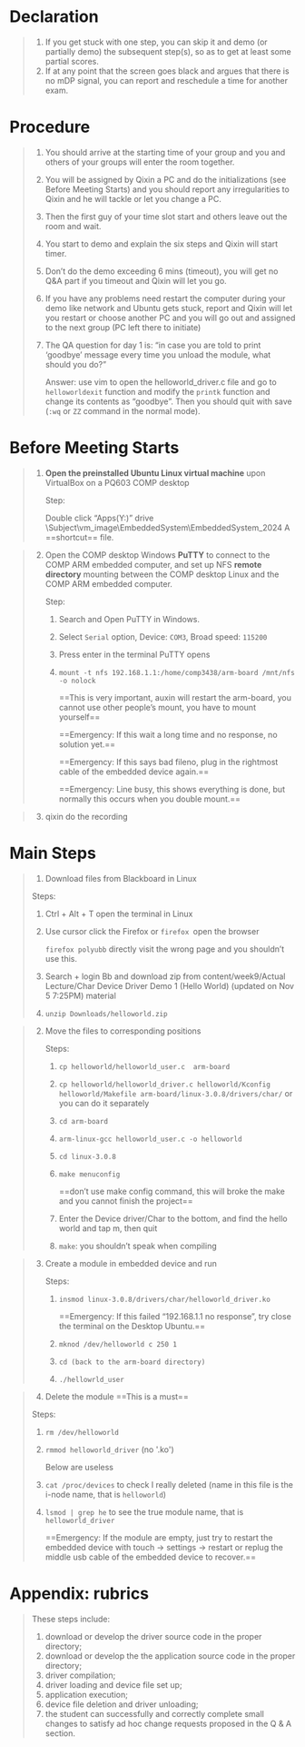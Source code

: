 # Declaration

>   1.   If you get stuck with one step, you can skip it and demo (or partially demo) the subsequent step(s), so as to get at least some partial scores.
>   2.   If at any point that the screen goes black and argues that there is no mDP signal, you can report and reschedule a time for another exam.

# Procedure

>   1.   You should arrive at the starting time of your group and you and others of your groups will enter the room together.
>
>   2.   You will be assigned by Qixin a PC and do the initializations (see Before Meeting Starts) and you should report any irregularities to Qixin and he will tackle or let you change a PC.
>
>   3.   Then the first guy of your time slot start and others leave out the room and wait.
>
>   4.   You start to demo and explain the six steps and Qixin will start timer.
>
>   5.   Don’t do the demo exceeding 6 mins (timeout), you will get no Q&A part if you timeout and Qixin will let you go.
>
>   6.   If you have any problems need restart the computer during your demo like network and Ubuntu gets stuck, report and Qixin will let you restart or choose another PC and you will go out and assigned to the next group (PC left there to initiate)
>
>   7.   The QA question for day 1 is: “in case you are told to print ‘goodbye’ message every time you unload the module, what should you do?”
>
>        Answer: use vim to open the helloworld_driver.c file and go to `helloworldexit` function and modify the `printk` function and change its contents as “goodbye”. Then you should quit with save (`:wq` or `ZZ` command in the normal mode).

# Before Meeting Starts

>   1.   **Open the preinstalled Ubuntu Linux virtual machine** upon VirtualBox on a PQ603 COMP desktop 
>
>        Step:
>
>        Double click “Apps(Y:)” drive \Subject\vm_image\EmbeddedSystem\EmbeddedSystem_2024 A ==shortcut== file.

>   2.   Open the COMP desktop Windows **PuTTY** to connect to the COMP ARM embedded computer, and set up NFS **remote directory** mounting between the COMP desktop Linux and the COMP ARM embedded computer.
>
>        Step:
>
>        1.   Search and Open PuTTY in Windows.
>        
>        2.   Select `Serial` option, Device: `COM3`, Broad speed: `115200`
>        
>        3.   Press enter in the terminal PuTTY opens
>        
>        4.   `mount -t nfs 192.168.1.1:/home/comp3438/arm-board /mnt/nfs -o nolock`
>        
>             ==This is very important, auxin will restart the arm-board, you cannot use other people’s mount, you have to mount yourself==
>        
>             ==Emergency: If this wait a long time and no response, no solution yet.==
>        
>             ==Emergency: If this says bad fileno, plug in the rightmost cable of the embedded device again.==
>        
>             ==Emergency: Line busy, this shows everything is done, but normally this occurs when you double mount.==

>   3.   qixin do the recording



# Main Steps

>1.   Download files from Blackboard in Linux
>
>    Steps:
>
>    1.   Ctrl + Alt + T open the terminal in Linux
>    
>    2.   Use cursor click the Firefox or `firefox `open the browser
>    
>         `firefox polyubb` directly visit the wrong page and you shouldn’t use this.
>    
>    3.   Search + login Bb and download zip from content/week9/Actual Lecture/Char Device Driver Demo 1 (Hello World) (updated on Nov 5 7:25PM) material
>    
>    4.   `unzip Downloads/helloworld.zip`

>   2.   Move the files to corresponding positions
>
>        Steps:
>
>        1.   `cp helloworld/helloworld_user.c  arm-board`
>        
>        2.   `cp helloworld/helloworld_driver.c helloworld/Kconfig helloworld/Makefile arm-board/linux-3.0.8/drivers/char/` or you can do it separately
>        
>        3.   `cd arm-board`
>        
>        4.   `arm-linux-gcc helloworld_user.c -o helloworld`
>        
>        5.   `cd linux-3.0.8`
>        
>        6.   `make menuconfig`
>        
>             ==don’t use make config command, this will broke the make and you cannot finish the project==
>        
>        7.   Enter the Device driver/Char to the bottom, and find the hello world and tap m, then quit
>        
>        8.   `make`: you shouldn’t speak when compiling

>   3.   Create a module in embedded device and run
>
>        Steps:
>
>        1.   `insmod linux-3.0.8/drivers/char/helloworld_driver.ko`
>        
>             ==Emergency: If this failed “192.168.1.1 no response”, try close the terminal on the Desktop Ubuntu.==
>        
>        2.   `mknod /dev/helloworld c 250 1`
>        
>        3.   `cd (back to the arm-board directory)`
>        
>        4.   `./hellowrld_user`

>4.   Delete the module ==This is a must==
>
>  Steps:
>
>  1.   `rm /dev/helloworld`
>
>  2.   `rmmod helloworld_driver` (no '.ko')
>
>       Below are useless
>
>  3.   `cat /proc/devices` to check I really deleted (name in this file is the i-node name, that is `helloworld`)
>
>  4.   `lsmod | grep he` to see the true module name, that is `helloworld_driver`
>
>       ==Emergency: If the module are empty, just try to restart the embedded device with touch -> settings -> restart or replug the middle usb cable of the embedded device to recover.==

 

# Appendix: rubrics

>   These steps include: 
>
>   1.   download or develop the driver source code in the proper directory;
>   2.   download or develop the the application source code in the proper directory; 
>   3.   driver compilation;
>   4.   driver loading and device file set up;
>   5.   application execution;
>   6.   device file deletion and driver unloading;
>   7.   the student can successfully and correctly complete small changes to satisfy ad hoc change requests proposed in the Q & A section.
